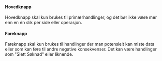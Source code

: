 #### Hovedknapp
Hovedknapp skal kun brukes til primærhandlinger, og det bør ikke være mer enn en én slik per side eller operasjon.

#### Fareknapp
Fareknapp skal kun brukes til handlinger der man potensielt kan miste data eller som kan føre til andre negative konsekvenser. Det kan være handlinger som "Slett Søknad" eller liknende.
